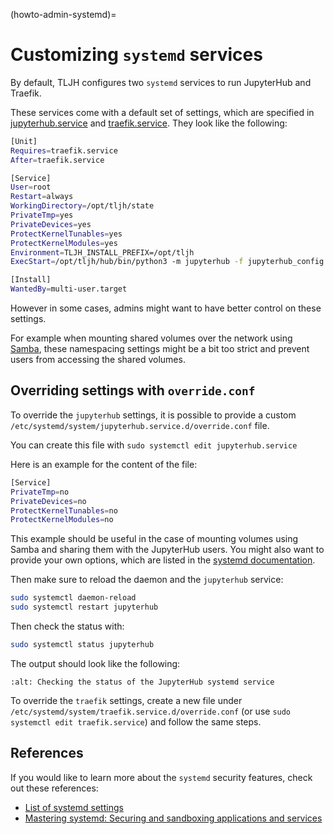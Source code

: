(howto-admin-systemd)=

# Customizing `systemd` services

By default, TLJH configures two `systemd` services to run JupyterHub and Traefik.

These services come with a default set of settings, which are specified in
[jupyterhub.service](https://github.com/jupyterhub/the-littlest-jupyterhub/blob/HEAD/tljh/systemd-units/jupyterhub.service) and
[traefik.service](https://github.com/jupyterhub/the-littlest-jupyterhub/blob/HEAD/tljh/systemd-units/traefik.service).
They look like the following:

```bash
[Unit]
Requires=traefik.service
After=traefik.service

[Service]
User=root
Restart=always
WorkingDirectory=/opt/tljh/state
PrivateTmp=yes
PrivateDevices=yes
ProtectKernelTunables=yes
ProtectKernelModules=yes
Environment=TLJH_INSTALL_PREFIX=/opt/tljh
ExecStart=/opt/tljh/hub/bin/python3 -m jupyterhub -f jupyterhub_config.py --upgrade-db

[Install]
WantedBy=multi-user.target
```

However in some cases, admins might want to have better control on these settings.

For example when mounting shared volumes over the network using [Samba](<https://en.wikipedia.org/wiki/Samba_(software)>),
these namespacing settings might be a bit too strict and prevent users from accessing the shared volumes.

## Overriding settings with `override.conf`

To override the `jupyterhub` settings, it is possible to provide a custom `/etc/systemd/system/jupyterhub.service.d/override.conf` file.

You can create this file with `sudo systemctl edit jupyterhub.service`

Here is an example for the content of the file:

```bash
[Service]
PrivateTmp=no
PrivateDevices=no
ProtectKernelTunables=no
ProtectKernelModules=no
```

This example should be useful in the case of mounting volumes using Samba and sharing them with the JupyterHub users.
You might also want to provide your own options, which are listed in the
[systemd documentation](https://www.freedesktop.org/software/systemd/man/systemd.exec.html).

Then make sure to reload the daemon and the `jupyterhub` service:

```bash
sudo systemctl daemon-reload
sudo systemctl restart jupyterhub
```

Then check the status with:

```bash
sudo systemctl status jupyterhub
```

The output should look like the following:

```{image} ../../images/admin/jupyterhub-systemd-status.png
:alt: Checking the status of the JupyterHub systemd service
```

To override the `traefik` settings, create a new file under `/etc/systemd/system/traefik.service.d/override.conf` 
(or use `sudo systemctl edit traefik.service`) and follow the same steps.

## References

If you would like to learn more about the `systemd` security features, check out these references:

- [List of systemd settings](https://www.freedesktop.org/software/systemd/man/systemd.exec.html)
- [Mastering systemd: Securing and sandboxing applications and services](https://www.redhat.com/sysadmin/mastering-systemd)
